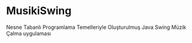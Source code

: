 # MusikiSwing
 Nesne Tabanlı Programlama Temelleriyle Oluşturulmuş Java Swing Müzik Çalma uygulaması 


